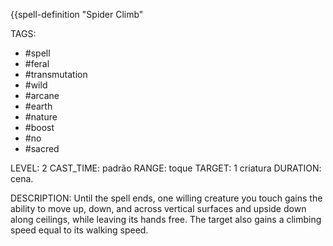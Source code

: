 {{spell-definition "Spider Climb"

TAGS:
- #spell
- #feral
- #transmutation
- #wild
- #arcane
- #earth
- #nature
- #boost
- #no
- #sacred

LEVEL: 2
CAST_TIME: padrão
RANGE: toque
TARGET: 1 criatura
DURATION: cena.

DESCRIPTION:
Until the spell ends, one willing creature you touch gains the ability to move up, down, and across vertical surfaces and upside down along ceilings, while leaving its hands free. The target also gains a climbing speed equal to its walking speed.
